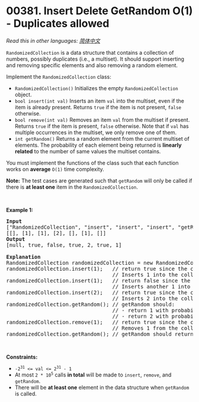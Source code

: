 # 00381. Insert Delete GetRandom O(1) - Duplicates allowed

  _Read this in other languages:_
    [_简体中文_](README.zh-CN.md)

<p><code>RandomizedCollection</code> is a data structure that contains a collection of numbers, possibly duplicates (i.e., a multiset). It should support inserting and removing specific elements and also removing a random element.</p>

<p>Implement the <code>RandomizedCollection</code> class:</p>

<ul>
	<li><code>RandomizedCollection()</code> Initializes the empty <code>RandomizedCollection</code> object.</li>
	<li><code>bool insert(int val)</code> Inserts an item <code>val</code> into the multiset, even if the item is already present. Returns <code>true</code> if the item is not present, <code>false</code> otherwise.</li>
	<li><code>bool remove(int val)</code> Removes an item <code>val</code> from the multiset if present. Returns <code>true</code> if the item is present, <code>false</code> otherwise. Note that if <code>val</code> has multiple occurrences in the multiset, we only remove one of them.</li>
	<li><code>int getRandom()</code> Returns a random element from the current multiset of elements. The probability of each element being returned is <strong>linearly related</strong> to the number of same values the multiset contains.</li>
</ul>

<p>You must implement the functions of the class such that each function works on <strong>average</strong> <code>O(1)</code> time complexity.</p>

<p><strong>Note:</strong> The test cases are generated such that <code>getRandom</code> will only be called if there is <strong>at least one</strong> item in the <code>RandomizedCollection</code>.</p>

<p>&nbsp;</p>
<p><strong>Example 1:</strong></p>

<pre>
<strong>Input</strong>
[&quot;RandomizedCollection&quot;, &quot;insert&quot;, &quot;insert&quot;, &quot;insert&quot;, &quot;getRandom&quot;, &quot;remove&quot;, &quot;getRandom&quot;]
[[], [1], [1], [2], [], [1], []]
<strong>Output</strong>
[null, true, false, true, 2, true, 1]

<strong>Explanation</strong>
RandomizedCollection randomizedCollection = new RandomizedCollection();
randomizedCollection.insert(1);   // return true since the collection does not contain 1.
                                  // Inserts 1 into the collection.
randomizedCollection.insert(1);   // return false since the collection contains 1.
                                  // Inserts another 1 into the collection. Collection now contains [1,1].
randomizedCollection.insert(2);   // return true since the collection does not contain 2.
                                  // Inserts 2 into the collection. Collection now contains [1,1,2].
randomizedCollection.getRandom(); // getRandom should:
                                  // - return 1 with probability 2/3, or
                                  // - return 2 with probability 1/3.
randomizedCollection.remove(1);   // return true since the collection contains 1.
                                  // Removes 1 from the collection. Collection now contains [1,2].
randomizedCollection.getRandom(); // getRandom should return 1 or 2, both equally likely.
</pre>

<p>&nbsp;</p>
<p><strong>Constraints:</strong></p>

<ul>
	<li><code>-2<sup>31</sup> &lt;= val &lt;= 2<sup>31</sup> - 1</code></li>
	<li>At most <code>2 * 10<sup>5</sup></code> calls <strong>in total</strong> will be made to <code>insert</code>, <code>remove</code>, and <code>getRandom</code>.</li>
	<li>There will be <strong>at least one</strong> element in the data structure when <code>getRandom</code> is called.</li>
</ul>

